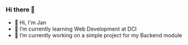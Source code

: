 ### Hi there 👋

<!--
**odesseyoracle/odesseyoracle** is a ✨ _special_ ✨ repository because its `README.md` (this file) appears on your GitHub profile.

Here are some ideas to get you started:

- 🔭 I’m currently working on ...
- 🌱 I’m currently learning Basic Digital Literacy
- 👯 I’m looking to collaborate on ...
- 🤔 I’m looking for help with ...
- 💬 Ask me about ...
- 📫 How to reach me: ...
- 😄 Pronouns: he/him
- ⚡ Fun fact: ...
-->
- 👋 Hi, I'm Jan
- 🌱 I’m currently learning Web Development at DCI
- 🔭 I’m currently working on a simple project for my Backend module

